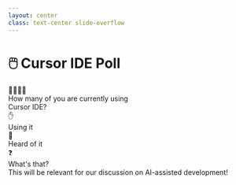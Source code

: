 ```yaml
---
layout: center
class: text-center slide-overflow
---
```


# 🖱️ Cursor IDE Poll

<div class="text-6xl mb-8">🙋‍♀️🙋‍♂️</div>

<div class="text-3xl mb-8 font-bold">
  How many of you are currently using <br>
  <span class="text-blue-600">Cursor IDE</span>?
</div>

<div class="grid grid-cols-3 gap-8 mt-12">
  <div class="p-6 border-2 border-green-400 rounded-lg">
    <div class="text-4xl mb-2">✋</div>
    <div class="text-xl font-semibold">Using it</div>
  </div>
  
  <div class="p-6 border-2 border-yellow-400 rounded-lg">
    <div class="text-4xl mb-2">🤔</div>
    <div class="text-xl font-semibold">Heard of it</div>
  </div>
  
  <div class="p-6 border-2 border-gray-400 rounded-lg">
    <div class="text-4xl mb-2">❓</div>
    <div class="text-xl font-semibold">What's that?</div>
  </div>
</div>

<div class="mt-8 text-lg text-gray-600">
  This will be relevant for our discussion on AI-assisted development!
</div> 
